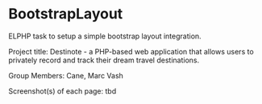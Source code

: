 # BootstrapLayout
ELPHP task to setup a simple bootstrap layout integration.

Project title: Destinote - a PHP-based web application that allows users to privately record and track
their dream travel destinations.

Group Members: 
Cane, Marc Vash

Screenshot(s) of each page:
tbd
